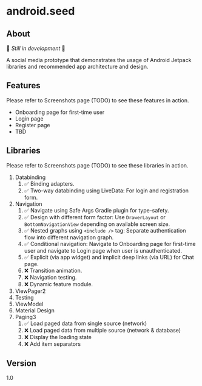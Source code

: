 # android.seed

## About

🚀 *Still in development* 🚀

A social media prototype that demonstrates the usage of Android Jetpack libraries and recommended app architecture and design.

## Features

Please refer to Screenshots page (TODO) to see these features in action.

* Onboarding page for first-time user
* Login page
* Register page
* TBD

## Libraries

Please refer to Screenshots page (TODO) to see these libraries in action.

1. Databinding
   1. ✅ Binding adapters.
   2. ✅ Two-way databinding using LiveData: For login and registration form.
2. Navigation
   1. ✅ Navigate using Safe Args Gradle plugin for type-safety.
   2. ✅ Design with different form factor: Use `DrawerLayout` or `BottomNavigationView` depending on available screen size.
   3. ✅ Nested graphs using `<include />` tag: Separate authentication flow into different navigation graph.
   4. ✅ Conditional navigation: Navigate to Onboarding page for first-time user and navigate to Login page when user is unauthenticated.
   5. ✅ Explicit (via app widget) and implicit deep links (via URL) for Chat page.
   6. ❌ Transition animation.
   7. ❌ Navigation testing.
   8. ❌ Dynamic feature module.
3. ViewPager2
4. Testing
5. ViewModel
6. Material Design
7. Paging3
   1. ✅ Load paged data from single source (network)
   2. ❌ Load paged data from multiple source (network & database)
   2. ❌ Display the loading state
   3. ❌ Add item separators



## Version

1.0

